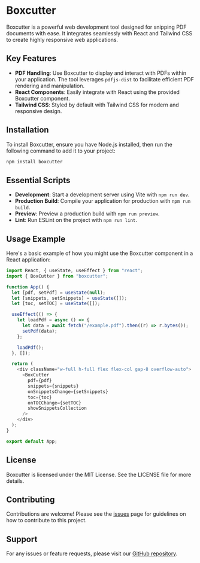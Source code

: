 # Boxcutter

Boxcutter is a powerful web development tool designed for snipping PDF documents with ease. It integrates seamlessly with React and Tailwind CSS to create highly responsive web applications.

## Key Features

- **PDF Handling**: Use Boxcutter to display and interact with PDFs within your application. The tool leverages `pdfjs-dist` to facilitate efficient PDF rendering and manipulation.
- **React Components**: Easily integrate with React using the provided Boxcutter component.
- **Tailwind CSS**: Styled by default with Tailwind CSS for modern and responsive design.

## Installation

To install Boxcutter, ensure you have Node.js installed, then run the following command to add it to your project:

```bash
npm install boxcutter
```

## Essential Scripts

- **Development**: Start a development server using Vite with `npm run dev`.
- **Production Build**: Compile your application for production with `npm run build`.
- **Preview**: Preview a production build with `npm run preview`.
- **Lint**: Run ESLint on the project with `npm run lint`.

## Usage Example

Here's a basic example of how you might use the Boxcutter component in a React application:

```javascript
import React, { useState, useEffect } from "react";
import { BoxCutter } from "boxcutter";

function App() {
  let [pdf, setPdf] = useState(null);
  let [snippets, setSnippets] = useState([]);
  let [toc, setTOC] = useState([]);

  useEffect(() => {
    let loadPdf = async () => {
      let data = await fetch("/example.pdf").then((r) => r.bytes());
      setPdf(data);
    };

    loadPdf();
  }, []);

  return (
    <div className="w-full h-full flex flex-col gap-8 overflow-auto">
      <BoxCutter
        pdf={pdf}
        snippets={snippets}
        onSnippetsChange={setSnippets}
        toc={toc}
        onTOCChange={setTOC}
        showSnippetsCollection
      />
    </div>
  );
}

export default App;
```

## License

Boxcutter is licensed under the MIT License. See the LICENSE file for more details.

## Contributing

Contributions are welcome! Please see the [issues](https://github.com/tashes/boxcutter/issues) page for guidelines on how to contribute to this project.

## Support

For any issues or feature requests, please visit our [GitHub repository](https://github.com/tashes/boxcutter).
